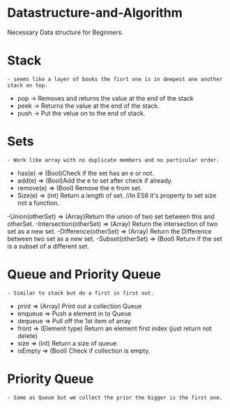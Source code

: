 # Datastructure-and-Algorithm


Necessary Data structure for Beginners.


# Stack 
    - seems like a layer of books the fisrt one is in deepest ane another stack on top.

- pop ->  Removes and returns the value at the end of the stack
- peek -> Returns the value at the end of the stack.
- push -> Put the velue on to the end of stack.



# Sets 
    - Work like array with no duplicate members and no particular order.

- has(e) => (Bool)Check if the set has an e or not.  
- add(e) => (Bool)Add the e to set after check if already.
- remove(e) => (Bool) Remove the e from set.
- Size(e) => (int) Return a length of set. //In ES6 it's property to set size not a function.


-Union(otherSet) => (Array)Return the union of two set between this and otherSet.
-Intersection(otherSet) => (Array) Return the intersection of two set as a new set.
-Difference(otherSet) => (Array) Return the Difference between two set as a new set.
-Subset(otherSet) => (Bool) Return if the set is a subset of a different set.




# Queue and Priority Queue
    - Similar to stack but do a first in first out.

- print => (Array) Print out a collection Queue
- enqueue => Push a element in to Queue
- dequeue => Pull off the 1st item of array
- front => (Element type) Return an element first index (just return not delete)
- size => (int) Return a size of queue.
- isEmpty => (Bool) Check if collection is empty.

# Priority Queue 
    - Same as Queue but we collect the prior the bigger is the first one.
